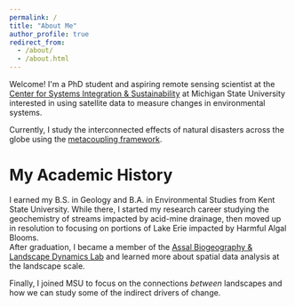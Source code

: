 ```yaml
---
permalink: /
title: "About Me"
author_profile: true
redirect_from: 
  - /about/
  - /about.html
---
```

Welcome! I'm a PhD student and aspiring remote sensing scientist at the [Center for Systems Integration & Sustainability](https://www.canr.msu.edu/csis/) at Michigan State University interested in using satellite data to measure changes in environmental systems. 
  
Currently, I study the interconnected effects of natural disasters across the globe using the [metacoupling framework](https://www.canr.msu.edu/telecoupling/metacoupling/#:~:text=The%20telecoupling%20framework%20allows%20researchers%20to%20build%20models,fisheries%20management%2C%20biodiversity%20conservation%2C%20land%20use%20and%20more.). 

My Academic History
======
I earned my B.S. in Geology and B.A. in Environmental Studies from Kent State University. While there, I started my research career studying the geochemistry of streams impacted by acid-mine drainage, then moved up in resolution to focusing on portions of Lake Erie impacted by Harmful Algal Blooms.   
After graduation, I became a member of the [Assal Biogeography & Landscape Dynamics Lab](https://assallab.org/) and learned more about spatial data analysis at the landscape scale. 

Finally, I joined MSU to focus on the connections *between* landscapes and how we can study some of the indirect drivers of change. 
